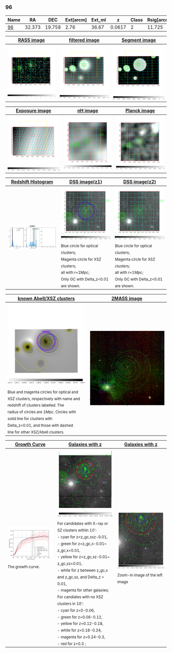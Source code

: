 <div STYLE="page-break-after: always;"></div>

### 96

|Name          |RA          |DEC      | Ext[arcm] | Ext_ml | z    | Class| Rsig[arcmin] | CRsig[c/s] | CR500[c/s] | R500[Mpc] |L500[erg/s]|F500[erg/s/cm^2]| M500[Msun]|Tx[keV]|beta|GC(XSZ,Delta_z<0.01)| GC(OPT,Delta_z<0.01)|GC|alias|
|--------------|------------|------------|---|---|-----------|--------|------|------|----|----|----|----|----|----|----|----|----|----|---|
|[96](script/96.md)     | 32.373       | 19.758       | 2.76    | 36.67   | 0.0617 | 2   | 11.725 |0.220 |0.217 |0.771 |3.339e+43 |3.647e-12 |1.382e+14 |2.665 |0.638 |Tar, |Wen, |Tar, |k343|

|[RASS image](../image/96/96_img.pdf)|[filtered image](../image/96/96_fil.pdf)|[Segment image](../image/96/96_seg.pdf)|
|-------------------|--------------------|-------------------|
| <img src="../image/96/96_img.png" width="300">  | <img src="../image/96/96_fil.png" width="300">   | <img src="../image/96/96_seg.png" width="300">  |

|[Exposure image](../image/96/96_mex.pdf)| [nH image](../image/96/96_nh.pdf)| [Planck image](../image/96/96_p.pdf)|
|-------------------|--------------------|-------------------|
|<img src="../image/96/96_mex.png" width="300">   | <img src="../image/96/96_nh.png" width="300">    | <img src="../image/96/96_p.png" width="300"> |

|[Redshift Histogram](../image/96/96_zg.pdf) | [DSS image(z1)](../image/96/96_dss_z1.pdf)      |  [DSS image(z2)](../image/96/96_dss_z2.pdf)    |
|-------------------|--------------------|-------------------|
|<img src="../image/96/96_zg.png" width="300"> |<img src="../image/96/96_dss_z1.png" width="300"> <sub><br>Blue circle for optical clusters; <br>Magenta circle for XSZ clusters; <br>all with r=1Mpc; <br>Only GC with Delta_z<0.01 are shown. </sub>| <img src="../image/96/96_dss_z2.png" width="300"><sub><br>Blue circle for optical clusters; <br>Magenta circle for XSZ clusters; <br>all with r=1Mpc; <br>Only GC with Delta_z<0.01 are shown. </sub> |

|[known Abell/XSZ clusters](../image/96/96_m.pdf) | [2MASS image](../image/96/96_2mass.pdf)      |
|-------------------|-------------------|
|<img src=../image/96/96_m.png width="300"> <sub><br>Blue and magenta circles for optical and <br>XSZ clusters, respectively with name and <br>redshift of clusters labelled. The <br>radius of circles are 1Mpc. Circles with <br>solid line for clusters with <br>Delta_z<0.01, and those with dashed <br>line for other XSZ/Abell clusters.        </sub>|<img src="../image/96/96_2mass.png" width="300">  |

|[Growth Curve](../image/96/96_gca_all.png) |[Galaxies with z](../image/96/96_opt_ned.pdf) |[Galaxies with z](../image/96/96_opt_ned_zoom.pdf) |
|-------------------|-------------------|-------------------|
| <img src="../image/96/96_gca_all.png" width="300"> <sub><br>The growth curve.</sub>| <img src=../image/96/96_opt_ned.png width="300"> <br><sub> For candidates with X-ray or SZ clusters within 10': <br> - cyan for z<z_gc,xsz-0.01, <br> - green for z=z_gc,x-0.01~ z_gc,x+0.01, <br> - yellow for z=z_gc,sz-0.01~ z_gc,sz+0.01, <br> - white for z between z_gc,x and z_gc,sz, and Delta_z > 0.01, <br> - magenta for other galaxies; <br>For candiates with no XSZ clusters in 10': <br> - cyan for z=0-0.06, <br> - green for z=0.06-0.12, <br> - yellow for z=0.12-0.18, <br> - white for z=0.18-0.24, <br> - magenta for z=0.24-0.3, <br> - red for z>0.3 ;  </sub>|<img src=../image/96/96_opt_ned_zoom.png width="300">  <br><sub> Zoom-in image of the left image</sub>|




